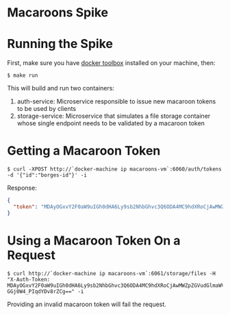 # Macaroons Spike

# Running the Spike

First, make sure you have [docker toolbox](https://www.docker.com/toolbox) installed on your machine, then:

```shell
$ make run
```

This will build and run two containers:

1. auth-service: Microservice responsible to issue new macaroon tokens to be used by clients
2. storage-service: Microservice that simulates a file storage container whose single endpoint needs to be validated by a macaroon token

# Getting a Macaroon Token

```shell
$ curl -XPOST http://`docker-machine ip macaroons-vm`:6060/auth/tokens -d '{"id":"borges-id"}' -i
```

Response:

```json
{
  "token": "MDAyOGxvY2F0aW9uIGh0dHA6Ly9sb2NhbGhvc3Q6ODA4MC9hdXRoCjAwMWZpZGVudGlmaWVyIGF1dGgtc2VydmljZS1pZAowMDJmc2lnbmF0dXJlIAOHOtv7NpQyyBPz3S1TRpntp9-GGj0W4_PIqdYDv8rZCg=="
}
```

# Using a Macaroon Token On a Request

```shell
$ curl http://`docker-machine ip macaroons-vm`:6061/storage/files -H "X-Auth-Token: MDAyOGxvY2F0aW9uIGh0dHA6Ly9sb2NhbGhvc3Q6ODA4MC9hdXRoCjAwMWZpZGVudGlmaWVyIGF1dGgtc2VydmljZS1pZAowMDJmc2lnbmF0dXJlIAOHOtv7NpQyyBPz3S1TRpntp9-GGj0W4_PIqdYDv8rZCg==" -i
```

Providing an invalid macaroon token will fail the request.